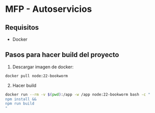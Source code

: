 # MFP - Autoservicios

## Requisitos

- Docker

## Pasos para hacer build del proyecto

1. Descargar imagen de docker:

```sh
docker pull node:22-bookworm
```

2. Hacer build

```sh
docker run --rm -v $(pwd):/app -w /app node:22-bookworm bash -c "
npm install &&
npm run build
"
```
